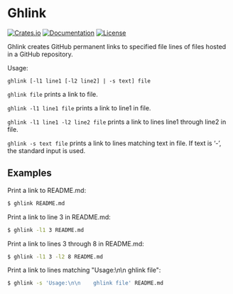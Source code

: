 # Ghlink

[![Crates.io](https://img.shields.io/crates/v/ghlink.svg)](https://crates.io/crates/ghlink)
[![Documentation](https://docs.rs/ghlink/badge.svg)](https://docs.rs/ghlink)
[![License](https://img.shields.io/badge/License-BSD_3--Clause-blue.svg)](LICENSE)

Ghlink creates GitHub permanent links to specified file lines of files hosted
in a GitHub repository.

Usage:

    ghlink [-l1 line1 [-l2 line2] | -s text] file

`ghlink file` prints a link to file.

`ghlink -l1 line1 file` prints a link to line1 in file.

`ghlink -l1 line1 -l2 line2 file` prints a link to lines line1 through line2
in file.

`ghlink -s text file` prints a link to lines matching text in file. If text
is ‘-’, the standard input is used.

## Examples

Print a link to README.md:

```sh
$ ghlink README.md
```

Print a link to line 3 in README.md:

```sh
$ ghlink -l1 3 README.md
```

Print a link to lines 3 through 8 in README.md:

```sh
$ ghlink -l1 3 -l2 8 README.md
```

Print a link to lines matching "Usage:\n\n    ghlink file":

```sh
$ ghlink -s 'Usage:\n\n    ghlink file' README.md
```
